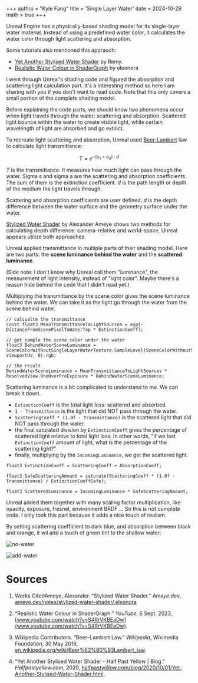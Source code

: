 +++
authro = "Kyle Fang"
title = 'Single Layer Water'
date = 2024-10-29
math = true
+++

Unreal Engine has a physically-based shading model for its single-layer water material. Instead of using a predefined water color, it calculates the water color through light scattering and absorption.

Some tutorials also mentioned this appraoch:
- [Yet Another Stylised Water Shader](https://halfpastyellow.com/blog/2020/10/01/Yet-Another-Stylised-Water-Shader.html) by Remy.
- [Realistic Water Colour in ShaderGraph](https://www.youtube.com/watch?v=S4RrVKBEaDw) by eleonora

I went through Unreal's shading code and figured the absorption and scattering light calculation part. It's a interesting method so here I am sharing with you if you don't want to read code. Note that this only covers a small portion of the complete shading model.

Before explaining the code parts, we should know two phenomena occur when light travels through the water: scattering and absorption. Scattered light bounce within the water to create visible light, while certain wavelength of light are absorbed and go extinct.

To recreate light scattering and absorption, Unreal used [Beer-Lambert](https://en.wikipedia.org/wiki/Beer%E2%80%93Lambert_law) law to calculate light transmittance:

$$T=e^{−(σ_s​+ σ_a​)⋅d}$$

$T$ is the transmittance. It measures how much light can pass through the water.
Sigma s and sigma a are the scattering and absorption coefficients. The sum of them is the extinction coefficient.
$d$ is the path length or depth of the medium the light travels through.

Scattering and absorption coefficients are user defined. $d$ is the depth difference between the water surface and the geometry surface under the water.

[Stylized Water Shader](https://ameye.dev/notes/stylized-water-shader/) by Alexander Ameye shows two methods for calculating depth difference: camera-relative and world-space.
Unreal appears utilize both approaches.

Unreal applied transmittance in multiple parts of their shading model. Here are two parts: the **scene luminance behind the water** and the **scattered luminance**.

(Side note: I don't know why Unreal call them "luminance", the measurement of light intensity, instead of "light color". Maybe there's a reason hide behind the code that I didn't read yet.)

Multiplying the transmittance by the scene color gives the scene luminance behind the water. We can take it as the light go through the water from the scene behind water.
```
// calcualte the transmittance
const float3 MeanTransmittanceToLightSources = exp(-DistanceFromScenePixelToWaterTop * ExtinctionCoeff);

// get sample the scene color under the water
float3 BehindWaterSceneLuminance = SceneColorWithoutSingleLayerWaterTexture.SampleLevel(SceneColorWithoutSingleLayerWaterSampler, ViewportUV, 0).rgb;

// the result 
BehindWaterSceneLuminance = MeanTransmittanceToLightSources * ResolvedView.OneOverPreExposure * BehindWaterSceneLuminance;
```


Scattering luminance is a bit complicated to understand to me. We can break it down. 
- `ExtinctionCoeff` is the total light loss: scattered and absorbed.
- `1 - Transmittance` is the light that did NOT pass through the water.
- `ScatteringCoeff * (1.0f - Transmittance)` is the scattered light that did NOT pass through the water.
- the final saturated division by `ExtinctionCoeff` gives the percentage of scattered light relative to total light loss. In other words, "if we lost `ExtinctionCoeff` amount of light, what is the percentage of the scattering light?"
- finally, multiplying by the `IncomingLuminance`, we get the scattered light.

```
float3 ExtinctionCoeff = ScatteringCoeff + AbsorptionCoeff;

float3 SafeScatteringAmount = saturate(ScatteringCoeff * (1.0f - Transmittance) / ExtinctionCoeffSafe);

float3 ScatteredLuminance = IncomingLuminance * SafeScatteringAmount;
```

Unreal added them together with many scaling factor multiplication, like opacity, exposure, fresnel, environment BRDF … So this is not complete code. I only took this part because it adds a nice touch of realism.

By setting scattering coefficient to dark blue, and absorption between black and orange, it wil add a touch of green tint to the shallow water:

![no-water](/no-water.png)

![add-water](/add-water.png)

# Sources

1. Works CitedAmeye, Alexander. “Stylized Water Shader.” _Ameye.dev_, [ameye.dev/notes/stylized-water-shader/.eleonora](ameye.dev/notes/stylized-water-shader/.eleonora)

2. “Realistic Water Colour in ShaderGraph.” _YouTube_, 6 Sept. 2023, [www.youtube.com/watch?v=S4RrVKBEaDw](www.youtube.com/watch?v=S4RrVKBEaDw).

3. Wikipedia Contributors. “Beer–Lambert Law.” _Wikipedia_, Wikimedia Foundation, 30 May 2019, [en.wikipedia.org/wiki/Beer%E2%80%93Lambert_law](en.wikipedia.org/wiki/Beer%E2%80%93Lambert_law).

4. “Yet Another Stylised Water Shader - Half Past Yellow | Blog.” _Halfpastyellow.com_, 2020, [halfpastyellow.com/blog/2020/10/01/Yet-Another-Stylised-Water-Shader.html](halfpastyellow.com/blog/2020/10/01/Yet-Another-Stylised-Water-Shader.html).